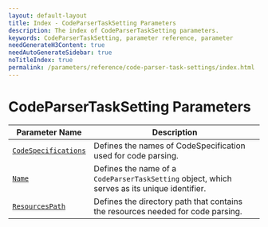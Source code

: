 ```yaml
---
layout: default-layout
title: Index - CodeParserTaskSetting Parameters
description: The index of CodeParserTaskSetting parameters.
keywords: CodeParserTaskSetting, parameter reference, parameter
needGenerateH3Content: true
needAutoGenerateSidebar: true
noTitleIndex: true
permalink: /parameters/reference/code-parser-task-settings/index.html
---
```


# CodeParserTaskSetting Parameters

| Parameter Name  | Description |
| ------------------------ | ----------- |
| [`CodeSpecifications`](code-specifications.md) | Defines the names of CodeSpecification used for code parsing. |
| [`Name`](name.md) | Defines the name of a `CodeParserTaskSetting` object, which serves as its unique identifier. |
| [`ResourcesPath`](resources-path.md) | Defines the directory path that contains the resources needed for code parsing. |
